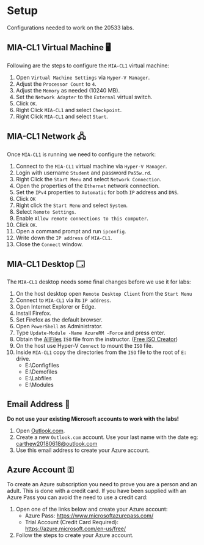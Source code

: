 # Setup

Configurations needed to work on the 20533 labs.

## MIA-CL1 Virtual Machine 🖥️

Following are the steps to configure the `MIA-CL1` virtual machine:

1. Open `Virtual Machine Settings` via `Hyper-V Manager`.
1. Adjust the `Processor Count` to `4`.
1. Adjust the `Memory` as needed (10240 MB).
1. Set the `Network Adapter` to the `External` virtual switch.
1. Click `OK`.
1. Right Click `MIA-CL1` and select `Checkpoint`.
1. Right Click `MIA-CL1` and select `Start`.

## MIA-CL1 Network 🖧

Once `MIA-CL1` is running we need to configure the network:

1. Connect to the `MIA-CL1` virtual machine via `Hyper-V Manager`.
1. Login with username `Student` and password `Pa55w.rd`.
1. Right Click the `Start Menu` and select `Network Connection`.
1. Open the properties of the `Ethernet` network connection.
1. Set the `IPv4` properties to `Automatic` for both `IP` address and `DNS`.
1. Click `OK`
1. Right click the `Start Menu` and select `System`.
1. Select `Remote Settings`.
1. Enable `Allow remote connections to this computer`.
1. Click `OK`.
1. Open a command prompt and run `ipconfig`.
1. Write down the `IP address` of `MIA-CL1`.
1. Close the `Connect` window.

## MIA-CL1 Desktop 🗔

The `MIA-CL1` desktop needs some final changes before we use it for labs:

1. On the host desktop open `Remote Desktop Client` from the `Start Menu`
1. Connect to `MIA-CL1` via its `IP address`.
1. Open Internet Explorer or Edge.
1. Install Firefox.
1. Set Firefox as the default browser.
1. Open `PowerShell` as Administrator.
1. Type `Update-Module -Name AzureRM -Force` and press enter.
1. Obtain the [AllFiles](https://github.com/MicrosoftLearning/20533-ImplementingMicrosoftAzureInfrastructureSolutions/tree/master/Allfiles) `ISO` file from the instructor. ([Free ISO Creator](http://www.minidvdsoft.com/download.html))
1. On the host use Hyper-V `Connect` to mount the `ISO` file.
1. Inside `MIA-CL1` copy the directories from the `ISO` file to the root of `E:` drive.
   * E:\Configfiles
   * E:\Demofiles
   * E:\Labfiles
   * E:\Modules

## Email Address 📧

__Do not use your existing Microsoft accounts to work with the labs!__

1. Open [Outlook.com](https://outlook.live.com/owa/).
1. Create a new `Outlook.com` account. Use your last name with the date eg: carthew20180618@outlook.com
1. Use this email address to create your Azure account.

## Azure Account ⚿

To create an Azure subscription you need to prove you are a person and an adult. This is done with a credit card. If you have been supplied with an Azure Pass you can avoid the need to use a credit card:

1. Open one of the links below and create your Azure account:
   * Azure Pass: https://www.microsoftazurepass.com/
   * Trial Account (Credit Card Required): https://azure.microsoft.com/en-us/free/
1. Follow the steps to create your Azure account.




